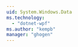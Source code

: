 ```yaml
---
uid: System.Windows.Data
ms.technology: 
  - "dotnet-wpf"
ms.author: "kempb"
manager: "ghogen"
---
```

